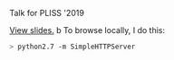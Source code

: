 Talk for PLISS '2019

[View slides.](https://nikomatsakis.github.io/pliss-2019/)
b
To browse locally, I do this:

```bash
> python2.7 -m SimpleHTTPServer
```
